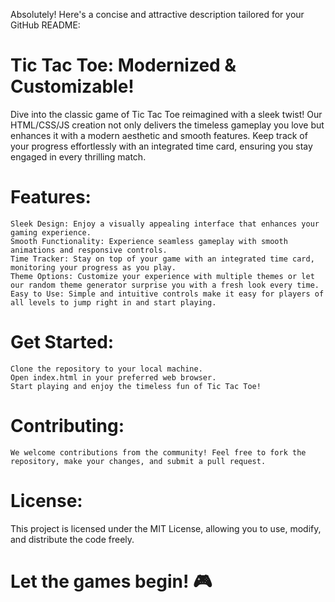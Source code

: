Absolutely! Here's a concise and attractive description tailored for your GitHub README:

# Tic Tac Toe: Modernized & Customizable!

Dive into the classic game of Tic Tac Toe reimagined with a sleek twist! Our HTML/CSS/JS creation not only delivers the timeless gameplay you love but enhances it with a modern aesthetic and smooth features. Keep track of your progress effortlessly with an integrated time card, ensuring you stay engaged in every thrilling match.

# Features:

    Sleek Design: Enjoy a visually appealing interface that enhances your gaming experience.
    Smooth Functionality: Experience seamless gameplay with smooth animations and responsive controls.
    Time Tracker: Stay on top of your game with an integrated time card, monitoring your progress as you play.
    Theme Options: Customize your experience with multiple themes or let our random theme generator surprise you with a fresh look every time.
    Easy to Use: Simple and intuitive controls make it easy for players of all levels to jump right in and start playing.

# Get Started:

    Clone the repository to your local machine.
    Open index.html in your preferred web browser.
    Start playing and enjoy the timeless fun of Tic Tac Toe!

# Contributing:

    We welcome contributions from the community! Feel free to fork the repository, make your changes, and submit a pull request.

# License:
This project is licensed under the MIT License, allowing you to use, modify, and distribute the code freely.

# Let the games begin! 🎮